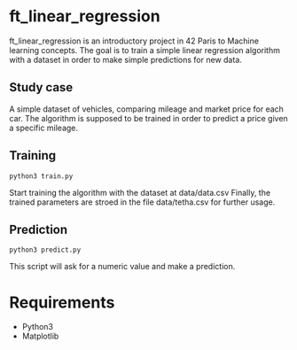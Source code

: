 # ft_linear_regression

ft_linear_regression is an introductory project in 42 Paris to Machine learning concepts. The goal is to train a simple linear regression algorithm with a dataset in order to make simple predictions for new data.

## Study case

A simple dataset of vehicles, comparing mileage and market price for each car. The algorithm is supposed to be trained in order to predict a price given a specific mileage.

## Training

`python3 train.py`

Start training the algorithm with the dataset at data/data.csv
Finally, the trained parameters are stroed in the file data/tetha.csv for further usage.

## Prediction

`python3 predict.py`

This script will ask for a numeric value and make a prediction.

# Requirements

- Python3
- Matplotlib
